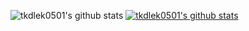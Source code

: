 <!-- ![trophy](https://github-profile-trophy.vercel.app/?username=tkdlek0501) -->
![tkdlek0501's github stats](https://github-readme-stats.vercel.app/api?username=tkdlek0501&show_icons=true)
[![tkdlek0501's github stats](https://github-readme-stats.vercel.app/api/top-langs/?username=tkdlek0501&show_icons=true&hide_border=true&title_color=004386&icon_color=004386&layout=compact)](https://github.com/tkdlek0501)
